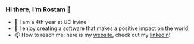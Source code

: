 ### Hi there, I'm Rostam 👋

- 🔭 I am a 4th year at UC Irvine
- 🌱 I enjoy creating a software that makes a positive impact on the world
- 📫 How to reach me: here is my [website](https://rostamvakhshoori.com), check out my [linkedln](https://www.linkedin.com/in/rostamvakhshoori)!

<!--
**Vakhshoori101/Vakhshoori101** is a ✨ _special_ ✨ repository because its `README.md` (this file) appears on your GitHub profile.

Here are some ideas to get you started:

- 🔭 I’m currently working on ...
- 🌱 I’m currently learning ...
- 👯 I’m looking to collaborate on ...
- 🤔 I’m looking for help with ...
- 💬 Ask me about ...
- 📫 How to reach me: ...
- 😄 Pronouns: ...
- ⚡ Fun fact: ...
-->
